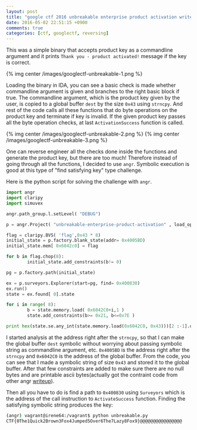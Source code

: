 ```yaml
---
layout: post
title: "google ctf 2016 unbreakable enterprise product activation writeup (using angr)"
date: 2016-05-02 22:51:15 +0900
comments: true
categories: [ctf, googlectf, reversing] 
---
```


This was a simple binary that accepts product key as a commandline argument and it prints `Thank you - product activated!` message if the key is correct.

{% img center /images/googlectf-unbreakable-1.png %}

Loading the binary in IDA, you can see a basic check is made whether commandline argument is given and branches to the right basic block if true. The commandline argument, which is the product key given by the user, is copied to a global buffer `dest` by the size `0x43` using `strncpy`. And rest of the code calls all these functions that do byte operations on the product key and terminate if key is invalid. If the given product key passes all the byte operation checks, at last `ActivationSuccess` function is called.

{% img center /images/googlectf-unbreakable-2.png %}
{% img center /images/googlectf-unbreakable-3.png %}

One can reverse engineer all the checks done inside the functions and generate the product key, but there are too much! Therefore instead of going through all the functions, I decided to use `angr`. Symbolic execution is good at this type of "find satisfying key" type challenge. 

Here is the python script for solving the challenge with `angr`.

```python
import angr
import claripy
import simuvex

angr.path_group.l.setLevel( "DEBUG")

p = angr.Project( "unbreakable-enterprise-product-activation" , load_options={'auto_load_libs' : False})

flag = claripy.BVS( 'flag',0x43 * 8)
initial_state = p.factory.blank_state(addr= 0x4005BD)
initial_state.mem[ 0x6042c0] = flag

for b in flag.chop(8):
        initial_state.add_constraints(b!= 0)

pg = p.factory.path(initial_state)

ex = p.surveyors.Explorer(start=pg, find= 0x400830)
ex.run()
state = ex.found[ 0].state

for i in range( 8):
        b = state.memory.load( 0x6042C0+i,1 )
        state.add_constraints(b>= 0x21, b<=0x7E )

print hex(state.se.any_int(state.memory.load(0x6042C0, 0x43)))[2 :-1].decode( 'hex').strip(' \0')

```

I started analysis at the address right after the `strncpy`, so that I can make the global buffer `dest` symbolic without worrying about passing symbolic string as commandline argument, etc. `0x4005BD` is the address right after the `strncpy` and `0x6042C0` is the address of the global buffer. From the code, you can see that I made a symbolic string of size `0x43` and stored it to the global buffer. After that few constraints are added to make sure there are no null bytes and are printable ascii bytes(actually got the contraint code from other angr [writeup](https://github.com/angr/angr-doc/blob/master/examples/whitehat_crypto400/solve.py)).

Then all you have to do is find a path to `0x400830` using `Surveyors` which is the address of the call instruction to `ActivateSuccess` function.
Finding the satisfying symbolic string produces the key:

```bash
(angr) vagrant@irene64:/vagrant$ python unbreakable.py
CTF{0The1Quick2Brown3Fox4Jumped5Over6The7Lazy8Fox9}@@@@@@@@@@@@@@@@
```
